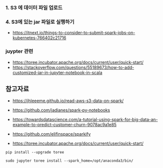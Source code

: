 ### 1. S3 에 데이터 파일 업로드 ###




### 4. S3에 있는 jar 파일로 실행하기 ### 

* https://itnext.io/things-to-consider-to-submit-spark-jobs-on-kubernetes-766402c21716


### juypter 관련 ###
* https://toree.incubator.apache.org/docs/current/user/quick-start/
* https://stackoverflow.com/questions/55189673/how-to-add-customized-jar-in-jupyter-notebook-in-scala


## 참고자료 ##

* https://jhleeeme.github.io/read-aws-s3-data-on-spark/
* https://github.com/jadianes/spark-py-notebooks
* https://towardsdatascience.com/a-tutorial-using-spark-for-big-data-an-example-to-predict-customer-churn-9078ac9a1e85
* https://github.com/elifinspace/sparkify



* https://toree.incubator.apache.org/docs/current/user/quick-start/
```
pip install --upgrade toree

sudo jupyter toree install --spark_home=/opt/anaconda3/bin/
```
